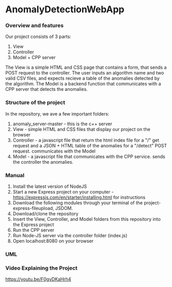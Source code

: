 # AnomalyDetectionWebApp

### Overview and features 

Our project consists of 3 parts: 

1. View 
2. Controller
3. Model + CPP server

The View is a simple HTML and CSS page that contains a form, that sends a POST request to the controller. The user inputs an algorithm name and two valid CSV files, and expects recieve a table of the anomalies detected by the algorithm. The Model is a backend function that communicates with a CPP server that detects the anomalies. 

### Structure of the project

In the repository, we ave a few important folders: 

1. anomaly_server-master - this is the c++ server
2. View - simple HTML and CSS files that display our project on the browser
3. Controller - a javascript file that return the html index file for a "/" get request and a JSON + HTML table of the anomalies for a "/detect" POST request. communicates with the Model
4. Model - a javascript file that communicates with the CPP service. sends the controller the anomalies. 

### Manual

1. Install the latest version of NodeJS
2. Start a new Express project on your computer - https://expressjs.com/en/starter/installing.html for instructions
3. Download the following modules through your terminal of the project- express-fileupload, JSDOM.
4. Download/clone the repository
5. Insert the View, Controller, and Model folders from this repository into the Express project 
6. Run the CPP server
7. Run Node-JS server via the controller folder (index.js)
8. Open localhost:8080 on your browser

### UML



### Video Explaining the Project

https://youtu.be/F0gvDKaHrh4
